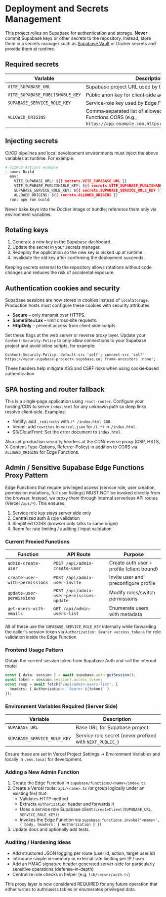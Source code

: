 # Deployment and Secrets Management

This project relies on Supabase for authentication and storage. **Never** commit Supabase keys or other secrets to the repository. Instead, store them in a secrets manager such as [Supabase Vault](https://supabase.com/docs/guides/platform/vault) or Docker secrets and provide them at runtime.

## Required secrets

| Variable | Description |
| --- | --- |
| `VITE_SUPABASE_URL` | Supabase project URL used by the front‑end. |
| `VITE_SUPABASE_PUBLISHABLE_KEY` | Public anon key for client‑side access. |
| `SUPABASE_SERVICE_ROLE_KEY` | Service‑role key used by Edge Functions. |
| `ALLOWED_ORIGINS` | Comma‑separated list of allowed Origins for Edge Functions CORS (e.g., `https://app.example.com,https://admin.example.com`). |

## Injecting secrets

CI/CD pipelines and local development environments must inject the above variables at runtime. For example:

```bash
# GitHub Actions example
- name: Build
  env:
    VITE_SUPABASE_URL: ${{ secrets.VITE_SUPABASE_URL }}
    VITE_SUPABASE_PUBLISHABLE_KEY: ${{ secrets.VITE_SUPABASE_PUBLISHABLE_KEY }}
    SUPABASE_SERVICE_ROLE_KEY: ${{ secrets.SUPABASE_SERVICE_ROLE_KEY }}
    ALLOWED_ORIGINS: ${{ secrets.ALLOWED_ORIGINS }}
  run: npm run build
```

Never bake keys into the Docker image or bundle; reference them only via environment variables.

## Rotating keys

1. Generate a new key in the Supabase dashboard.
2. Update the secret in your secrets manager.
3. Redeploy the application so the new key is picked up at runtime.
4. Invalidate the old key after confirming the deployment succeeds.

Keeping secrets external to the repository allows rotations without code changes and reduces the risk of accidental exposure.

## Authentication cookies and security

Supabase sessions are now stored in cookies instead of `localStorage`. Production hosts must configure these cookies with security attributes:

- **Secure** – only transmit over HTTPS.
- **SameSite=Lax** – limit cross‑site requests.
- **HttpOnly** – prevent access from client‑side scripts.

Set these flags at the web server or reverse proxy layer. Update your `Content-Security-Policy` to only allow connections to your Supabase project and avoid inline scripts, for example:

```
Content-Security-Policy: default-src 'self'; connect-src 'self' https://<your-supabase-project>.supabase.co; frame-ancestors 'none';
```

These headers help mitigate XSS and CSRF risks when using cookie‑based authentication.

## SPA hosting and router fallback

This is a single‑page application using `react-router`. Configure your hosting/CDN to serve `index.html` for any unknown path so deep links resolve client‑side. Examples:

- Netlify: add `_redirects` with `/* /index.html 200`.
- Vercel: add `rewrites` to `vercel.json` for `/(.*)` -> `/index.html`.
- S3/CloudFront: Set the error document to `index.html`.

Also set production security headers at the CDN/reverse proxy (CSP, HSTS, X‑Content‑Type‑Options, Referrer‑Policy) in addition to CORS via `ALLOWED_ORIGINS` for Edge Functions.

## Admin / Sensitive Supabase Edge Functions Proxy Pattern

Edge Functions that require privileged access (service role, user creation, permission mutations, full user listings) MUST NOT be invoked directly from the browser. Instead, we proxy them through internal serverless API routes (Vercel `/api/*`). This ensures:

1. Service role key stays server side only
2. Centralized auth & role validation
3. Simplified CORS (browser only talks to same origin)
4. Room for rate limiting / auditing / input validation

### Current Proxied Functions

| Function | API Route | Purpose |
|----------|-----------|---------|
| `admin-create-user` | `POST /api/admin-create-user` | Create auth user + profile (client bound) |
| `create-user-with-permissions` | `POST /api/admin-user-invite` | Invite user and preconfigure profile |
| `update-user-permissions` | `POST /api/admin-user-permissions-update` | Modify roles/switch permissions |
| `get-users-with-emails` | `GET /api/admin-users-list` | Enumerate users with metadata |

All of these use the `SUPABASE_SERVICE_ROLE_KEY` internally while forwarding the caller's session token via `Authorization: Bearer <access_token>` for role validation inside the Edge Function.

### Frontend Usage Pattern

Obtain the current session token from Supabase Auth and call the internal route:

```ts
const { data: session } = await supabase.auth.getSession();
const token = session.session?.access_token;
const resp = await fetch('/api/admin-users-list', {
  headers: { Authorization: `Bearer ${token}` }
});
```

### Environment Variables Required (Server Side)

| Variable | Description |
|----------|-------------|
| `SUPABASE_URL` | Base URL for Supabase project |
| `SUPABASE_SERVICE_ROLE_KEY` | Service role secret (never prefixed with `NEXT_PUBLIC_`) |

Ensure these are set in Vercel Project Settings → Environment Variables and locally in `.env.local` for development.

### Adding a New Admin Function

1. Create the Edge Function in `supabase/functions/<name>/index.ts`.
2. Create a Vercel route: `api/<name>.ts` (or group logically under an existing file) that:
   - Validates HTTP method
   - Extracts `Authorization` header and forwards it
   - Uses a service role Supabase client (`createClient(SUPABASE_URL, SERVICE_ROLE_KEY)`)
   - Invokes the Edge Function via `supabase.functions.invoke('<name>', { body, headers: { Authorization } })`
3. Update docs and optionally add tests.

### Auditing / Hardening Ideas

- Add structured JSON logging per route (user id, action, target user id)
- Introduce simple in-memory or external rate limiting per IP / user
- Add an HMAC signature header generated server-side for particularly sensitive operations (defense-in-depth)
- Centralize role checks in helper (e.g. `lib/server/auth.ts`)

This proxy layer is now considered REQUIRED for any future operation that either writes to auth/users tables or enumerates privileged data.
